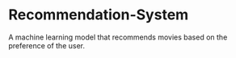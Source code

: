 # Recommendation-System
A machine learning model that recommends movies based on the preference of the user.

